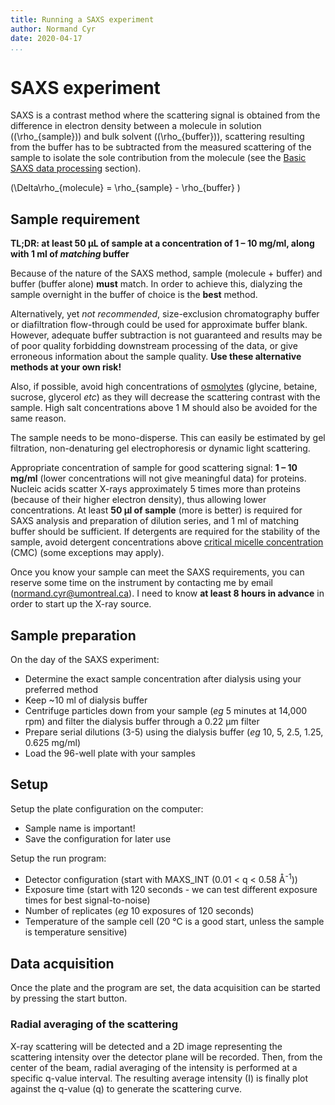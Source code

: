 ```yaml
---
title: Running a SAXS experiment
author: Normand Cyr
date: 2020-04-17
...
```


# SAXS experiment

SAXS is a contrast method where the scattering signal is obtained from the difference in electron density between a molecule in solution (\(\rho_{sample}\)) and bulk solvent (\(\rho_{buffer}\)), scattering resulting from the buffer has to be subtracted from the measured scattering of the sample to isolate the sole contribution from the molecule (see the [Basic SAXS data processing](basic_data_processing.md#buffer-subtraction) section).

\(\Delta\rho_{molecule} =  \rho_{sample} - \rho_{buffer} \)

## Sample requirement

**TL;DR: at least 50 µL of sample at a concentration of 1 – 10 mg/ml, along with 1 ml of *matching* buffer**

Because of the nature of the SAXS method, sample (molecule + buffer) and buffer (buffer alone) **must** match. In order to achieve this, dialyzing the sample overnight in the buffer of choice is the **best** method.

Alternatively, yet *not recommended*, size-exclusion chromatography buffer or diafiltration flow-through could be used for approximate buffer blank. However, adequate buffer subtraction is not guaranteed and results may be of poor quality forbidding downstream processing of the data, or give erroneous information about the sample quality. **Use these alternative methods at your own risk!**

Also, if possible, avoid high concentrations of [osmolytes](https://en.wikipedia.org/wiki/Osmolyte) (glycine, betaine, sucrose, glycerol *etc*) as they will decrease the scattering contrast with the sample. High salt concentrations above 1 M should also be avoided for the same reason.

The sample needs to be mono-disperse. This can easily be estimated by gel filtration, non-denaturing gel electrophoresis or dynamic light scattering.

Appropriate concentration of sample for good scattering signal: **1 – 10 mg/ml** (lower concentrations will not give meaningful data) for proteins. Nucleic acids scatter X-rays approximately 5 times more than proteins (because of their higher electron density), thus allowing lower concentrations. At least **50 µl of sample** (more is better) is required for SAXS analysis and preparation of dilution series, and 1 ml of matching buffer should be sufficient. If detergents are required for the stability of the sample, avoid detergent concentrations above [critical micelle concentration](https://en.wikipedia.org/wiki/Critical_micelle_concentration) (CMC) (some exceptions may apply).

Once you know your sample can meet the SAXS requirements, you can reserve some time on the instrument by contacting me by email ([normand.cyr@umontreal.ca](mailto:normand.cyr@umontreal.ca)). I need to know **at least 8 hours in advance** in order to start up the X-ray source.

## Sample preparation

On the day of the SAXS experiment:

* Determine the exact sample concentration after dialysis using your preferred method
* Keep ~10 ml of dialysis buffer
* Centrifuge particles down from your sample (*eg* 5 minutes at 14,000 rpm) and filter the dialysis buffer through a 0.22 µm filter
* Prepare serial dilutions (3-5) using the dialysis buffer (*eg* 10, 5, 2.5, 1.25, 0.625 mg/ml)
* Load the 96-well plate with your samples

## Setup

Setup the plate configuration on the computer:

* Sample name is important!
* Save the configuration for later use

Setup the run program:

* Detector configuration (start with MAXS_INT (0.01 < q < 0.58 Å<sup>-1</sup>))
* Exposure time (start with 120 seconds - we can test different exposure times for best signal-to-noise)
* Number of replicates (*eg* 10 exposures of 120 seconds)
* Temperature of the sample cell (20 °C is a good start, unless the sample is temperature sensitive)

## Data acquisition

Once the plate and the program are set, the data acquisition can be started by pressing the start button.

### Radial averaging of the scattering

X-ray scattering will be detected and a 2D image representing the scattering intensity over the detector plane will be recorded. Then, from the center of the beam, radial averaging of the intensity is performed at a specific q-value interval. The resulting average intensity (I) is finally plot against the q-value (q) to generate the scattering curve.
